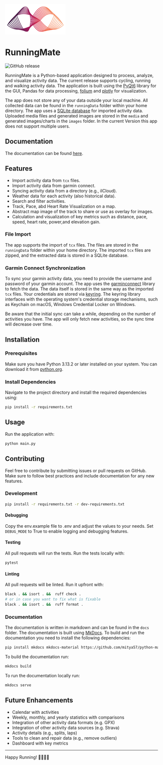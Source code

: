
![Logo](./logo-runningmate.png)
# RunningMate

![GitHub release](https://img.shields.io/github/v/release/axelmichel/runningmate?include_prereleases)

RunningMate is a Python-based application designed to process, analyze, and visualize activity data. The current release supports cycling, running and walking activity data. The application is built using the [PyQt6](https://pypi.org/project/PyQt6/) library for the GUI, Pandas for data processing, [folium](https://python-visualization.github.io/folium/latest/) and [plotly](https://github.com/plotly) for visualization.

The app does not store any of your data outside your local machine. All collected data can be found in the `runningData` folder within your home directory. The app uses a [SQLite database](https://www.sqlite.org/) for imported activity data.
Uploaded media files and generated images are stored in the `media` and generated images/charts in the `images` folder. In the current Version this app does not support multiple users.

## Documentation
The documentation can be found [here](https://axelmichel.github.io/runningmate).

## Features
- Import activity data from `tcx` files.
- Import activity data from garmin connect.
- Syncing activity data from a directory (e.g., iICloud).
- Weather data for each activity (also historical data).
- Search and filter activities.
- Track, Pace, abd Heart Rate Visualization on a map.
- Abstract map image of the track to share or use as overlay for images.
- Calculation and visualization of key metrics such as distance, pace, speed, heart rate, power,and elevation gain.

### File Import
The app supports the import of `tcx` files. The files are stored in the `runningData` folder within your home directory. The imported `tcx` files are zipped, and the extracted data is stored in a SQLite database.

### Garmin Connect Synchronization
To sync your garmin activity data, you need to provide the username and password of your garmin account. The app uses the [garminconnect](https://pypi.org/project/garminconnect/) library to fetch the data. 
The data itself is stored in the same way as the imported `tcx` files. Your credentials are stored via [keyring](https://pypi.org/project/keyring/). 
The keyring library interfaces with the operating system's credential storage mechanisms, such as Keychain on macOS, Windows Credential Locker on Windows.

Be aware that the initial sync can take a while, depending on the number of activities you have. The app will only fetch new activities, so the sync time will decrease over time.
## Installation

### Prerequisites
Make sure you have Python 3.13.2 or later installed on your system. You can download it from [python.org](https://www.python.org/downloads/).

### Install Dependencies
Navigate to the project directory and install the required dependencies using:

```sh
pip install -r requirements.txt
```

## Usage

Run the application with:
   ```sh
   python main.py
   ```

## Contributing
Feel free to contribute by submitting issues or pull requests on GitHub. Make sure to follow best practices and include documentation for any new features.

### Development
```sh
pip install -r requirements.txt -r dev-requirements.txt
```

#### Debugging
Copy the env.example file to .env and adjust the values to your needs. Set `DEBUG_MODE` to True to enable logging and debugging features.

#### Testing
All pull requests will run the tests. Run the tests locally with:

```sh 
pytest
```

#### Linting
All pull requests will be linted. Run it upfront with:

```sh
black . && isort . &&  ruff check .
# or in case you want to fix what is fixable
black . && isort . &&  ruff format .
```
### Documentation
The documentation is written in markdown and can be found in the `docs` folder. The documentation is built using [MkDocs](https://www.mkdocs.org/). To build and run the documentation you need to install the following dependencies:
```sh
pip install mkdocs mkdocs-material https://github.com/mitya57/python-markdown-math/archive/master.zip  
```
To build the documentation run:
```sh
mkdocs build
```
To run the documentation locally run:
```sh
mkdocs serve
```

## Future Enhancements
- Calendar with activities
- Weekly, monthly, and yearly statistics with comparisons
- Integration of other activity data formats (e.g. GPX)
- Integration of other activity data sources (e.g. Strava)
- Activity details (e.g., splits, laps)
- Tools to clean and repair data (e.g., remove outliers)
- Dashboard with key metrics

---

Happy Running! 🏃‍♂️🏃‍♀️
